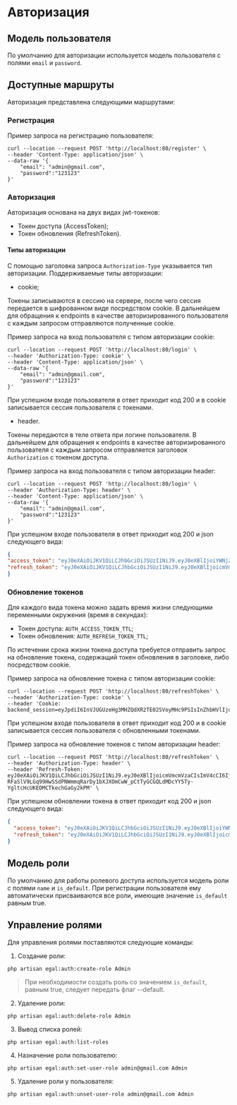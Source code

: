 # Авторизация

## Модель пользователя

По умолчанию для авторизации используется модель пользователя с полями `email` и `password`.

## Доступные маршруты

Авторизация представлена следующими маршрутами:

### Регистрация

Пример запроса на регистрацию пользователя:
```http request
curl --location --request POST 'http://localhost:80/register' \
--header 'Content-Type: application/json' \
--data-raw '{
    "email": "admin@gmail.com",
    "password":"123123"
}'
```

### Авторизация

Авторизация основана на двух видах jwt-токенов:

* Токен доступа (AccessToken);
* Токен обновления (RefreshToken).

#### Типы авторизации

С помощью заголовка запроса `Authorization-Type` указывается тип авторизации. Поддерживаемые типы авторизации:
* cookie;

Токены записываются в сессию на сервере, после чего сессия передается в шифрованном виде посредством cookie. В дальнейшем 
для обращения к endpoints в качестве авторизированного пользователя с каждым запросом отправляются полученные cookie.

Пример запроса на вход пользователя с типом авторизации cookie:
```http request
curl --location --request POST 'http://localhost:80/login' \
--header 'Authorization-Type: cookie' \
--header 'Content-Type: application/json' \
--data-raw '{
    "email": "admin@gmail.com",
    "password":"123123"
}'
```

При успешном входе пользователя в ответ приходит код 200 и в cookie записывается сессия пользователя с токенами.

* header.

Токены передаются в теле ответа при логине пользователя. В дальнейшем для обращения к endpoints в качестве 
авторизированного пользователя с каждым запросом отправляется заголовок `Authorization` с токеном доступа.

Пример запроса на вход пользователя с типом авторизации header:
```http request
curl --location --request POST 'http://localhost:80/login' \
--header 'Authorization-Type: header' \
--header 'Content-Type: application/json' \
--data-raw '{
    "email": "admin@gmail.com",
    "password":"123123"
}'
```

При успешном входе пользователя в ответ приходит код 200 и json следующего вида:
```json
{
"access_token": "eyJ0eXAiOiJKV1QiLCJhbGciOiJSUzI1NiJ9.eyJ0eXBlIjoiYWNjZXNzIiwiZXhwIjoiMjAyMi0wNy0xNVQwOTo1NTo0Ni4yMjMxMjlaIiwic3ViIjoiNGZhZWRiODQtN2RhMy00NWZmLThkNzktNGQyNjhlNjUzNTQxIiwicm9sZXMiOltdfQ.uLHLolSWS7PrtKapncsoQspzZ21YwJXJSUGqnfJC-NIunsiRTaOGR-1JLXujOKYwIBETY0Q3Rr92YWy5-WSjuOnHF6QMDh-WY_7w_gCqEzFopqwHkZaZUOrOTYJcmRe2prrGr37MCL_7jr_ADsASNkB8AvyG1fuNhI7ocl0tjcw",
"refresh_token": "eyJ0eXAiOiJKV1QiLCJhbGciOiJSUzI1NiJ9.eyJ0eXBlIjoicmVmcmVzaCIsImV4cCI6IjIwMjItMDctMTVUMDk6NTU6NDYuMjI0ODkzWiIsInN1YiI6IjRmYWVkYjg0LTdkYTMtNDVmZi04ZDc5LTRkMjY4ZTY1MzU0MSJ9.CWYH48UO13nHkvKJTxH8ZeJMWeAQXnmLqeyTS__WqKMypun7xAaU_rl7RzN7MH7q1F_N_QagsKvzHANf3saZj-RFaSlV9LGq99HwSSdPNWmmqRarDy1bXJXOmCwW_pCtTyGCGQLdMDcYY5Ty-YgltcHcUKEOMCTkechGaGy2kPM"
}
```

### Обновление токенов

Для каждого вида токена можно задать время жизни следующими переменными окружения (время в секундах):
* Токен доступа:  `AUTH_ACCESS_TOKEN_TTL`;
* Токен обновления: `AUTH_REFRESH_TOKEN_TTL`;

По истечении срока жизни токена доступа требуется отправить запрос на обновление токена, содержащий токен обновления
в заголовке, либо посредством cookie.

Пример запроса на обновление токена с типом авторизации cookie:
```http request
curl --location --request POST 'http://localhost:80/refreshToken' \
--header 'Authorization-Type: cookie' \
--header 'Cookie: backend_session=eyJpdiI6InVJUGUzeHg3MHZQdXR2TE02SVoyMHc9PSIsInZhbHVlIjoiTG9hYmlMYzV0YVQ4TC9iUVdueTlGdDhKUHROSzFEdldzRUlBQzZRNkNBZ25LNkJTeU4wWjJGYkpvQUs4MUQ4ODdLcEcwUnVxZ0l1SlFuRFhseUZITWZxTWtocXUyMlBKQ2RsSkRiWlE1cWtQN04ydTA2M25sckZZM2piRk1oZTIiLCJtYWMiOiIzOTFmNWQ4NjMxY2RjNjg2NzAyNTE2YzlhZTk1YTZmY2FkZjlhNzAwOTY2NDIzYjJhNWE2NTk0NDRhZTMyODI3IiwidGFnIjoiIn0%3D'
```

При успешном входе пользователя в ответ приходит код 200 и в cookie записывается сессия пользователя с обновленными токенами.

Пример запроса на обновление токенов с типом авторизации header:
```http request
curl --location --request POST 'http://localhost:80/refreshToken' \
--header 'Authorization-Type: header' \
--header 'Refresh-Token: eyJ0eXAiOiJKV1QiLCJhbGciOiJSUzI1NiJ9.eyJ0eXBlIjoicmVmcmVzaCIsImV4cCI6IjIwMjItMDctMTVUMDk6NTU6NDYuMjI0ODkzWiIsInN1YiI6IjRmYWVkYjg0LTdkYTMtNDVmZi04ZDc5LTRkMjY4ZTY1MzU0MSJ9.CWYH48UO13nHkvKJTxH8ZeJMWeAQXnmLqeyTS__WqKMypun7xAaU_rl7RzN7MH7q1F_N_QagsKvzHANf3saZj-RFaSlV9LGq99HwSSdPNWmmqRarDy1bXJXOmCwW_pCtTyGCGQLdMDcYY5Ty-YgltcHcUKEOMCTkechGaGy2kPM' \
```

При успешном обновлении токена в ответ приходит код 200 и json следующего вида:
```json
{
  "access_token": "eyJ0eXAiOiJKV1QiLCJhbGciOiJSUzI1NiJ9.eyJ0eXBlIjoiYWNjZXNzIiwiZXhwIjoiMjAyMi0wNy0xNVQxMDo0NTo0OS42MDc3ODFaIiwic3ViIjoiNGZhZWRiODQtN2RhMy00NWZmLThkNzktNGQyNjhlNjUzNTQxIiwicm9sZXMiOltdfQ.VvLmMkTg6_wlzyF7ObSmrbBO0MZENKTkaLfirHXBo7m7H9EVLPenI5u7nQ-H1vPAqRJox5MOAc96PKcuIBYmwy8CU76hVONCsAq7iE9p4ssifF323aTkoD3AogWJd5l4lFMxvCJ3khrwnazenBZ_ETAIgSw52oFHKCUfPplfwcI",
  "refresh_token": "eyJ0eXAiOiJKV1QiLCJhbGciOiJSUzI1NiJ9.eyJ0eXBlIjoicmVmcmVzaCIsImV4cCI6IjIwMjItMDctMTVUMTA6NDU6NDkuNjE4NTQ1WiIsInN1YiI6IjRmYWVkYjg0LTdkYTMtNDVmZi04ZDc5LTRkMjY4ZTY1MzU0MSJ9.HDuMAtdowyVzM2-nXTHHo75KRghh_W2aNk11jHiM8CDJ5SMwS0mfHvpUy4LzA94un-YCZQhSqOU1o9H_pf43-AtH02G7R_zKGE_KJBuqtvr5KI8P7NXpycaUD0Ho8OY1KKwuvLnj1sTFm0ELI0mptf9kLOyi6RdcNvDFKp12VCA"
}
```
## Модель роли

По умолчанию для работы ролевого доступа используется модель роли с полями `name` и `is_default`. При регистрации
пользователя ему автоматически присваиваются все роли, имеющие значение `is_default` равным true.

## Управление ролями

Для управления ролями поставляются следующие команды:

1. Создание роли:

```shell
php artisan egal:auth:create-role Admin
```
> При необходимости создать роль со значением `is_default`, равным true, следует передать флаг --default.

2. Удаление роли:

```shell
php artisan egal:auth:delete-role Admin
```

3. Вывод списка ролей:

```shell
php artisan egal:auth:list-roles
```
4. Назначение роли пользователю:

```shell
php artisan egal:auth:set-user-role admin@gmail.com Admin
```

5. Удаление роли у пользователя:

```shell
php artisan egal:auth:unset-user-role admin@gmail.com Admin
```

